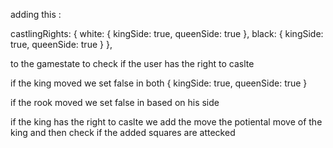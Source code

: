


adding this  :

 castlingRights: {
    white: { kingSide: true, queenSide: true },
    black: { kingSide: true, queenSide: true }
  },

  to the gamestate to check if the user has the right to caslte 

  if the king moved we set  false in  both { kingSide: true, queenSide: true }

  if the rook moved we set  false in  based on his side  

  if the king has the right to caslte we add the move the potiental move of the king and then check if the added squares are attecked
   
